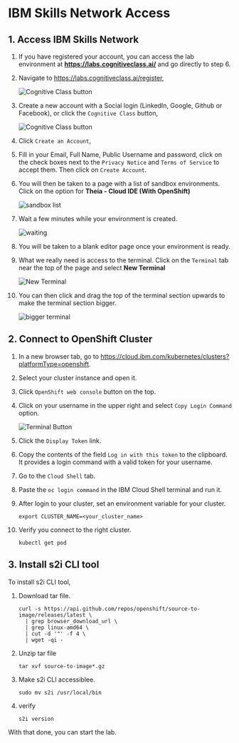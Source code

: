 # IBM Skills Network Access

## 1. Access IBM Skills Network

1. If you have registered your account, you can access the lab environment at **https://labs.cognitiveclass.ai/** and go directly to step 6.

1. Navigate to https://labs.cognitiveclass.ai/register,

    ![Cognitive Class button](../.gitbook/generic/cogClassButton.png)

1. Create a new account with a Social login (LinkedIn, Google, Github or Facebook), or click the `Cognitive Class` button,

    ![Cognitive Class button](../.gitbook/generic/cogClassButton2.png)

1. Click `Create an Account`,

1. Fill in your Email, Full Name, Public Username and password, click on the check boxes next to the `Privacy Notice` and `Terms of Service` to accept them. Then click on `Create Account`.

1. You will then be taken to a page with a list of sandbox environments. Click on the option for **Theia - Cloud IDE (With OpenShift)**

    ![sandbox list](../.gitbook/generic/sandboxList.png)

1. Wait a few minutes while your environment is created.

    ![waiting](../.gitbook/generic/waiting.png)

1. You will be taken to a blank editor page once your environment is ready.

1.  What we really need is access to the terminal. Click on the `Terminal` tab near the top of the page and select **New Terminal**

    ![New Terminal](../.gitbook/generic/newTerminal.png)

1.  You can then click and drag the top of the terminal section upwards to make the terminal section bigger.

    ![bigger terminal](../.gitbook/generic/biggerTerminal.png)


## 2. Connect to OpenShift Cluster

1. In a new browser tab, go to https://cloud.ibm.com/kubernetes/clusters?platformType=openshift.

1. Select your cluster instance and open it.

1. Click `OpenShift web console` button on the top.

1. Click on your username in the upper right and select `Copy Login Command` option.

    ![Terminal Button](../.gitbook/generic/copy-openshift-cmd.png)

1. Click the `Display Token` link.

1. Copy the contents of the field `Log in with this token` to the clipboard. It provides a login command with a valid token for your username.

1. Go to the `Cloud Shell` tab.

1. Paste the `oc login command` in the IBM Cloud Shell terminal and run it.

1. After login to your cluster, set an environment variable for your cluster.

   ```shell
   export CLUSTER_NAME=<your_cluster_name>
   ```

1. Verify you connect to the right cluster.

   ```shell
   kubectl get pod
   ```


## 3. Install s2i CLI tool

To install s2i CLI tool,

1. Download tar file.

    ```
	curl -s https://api.github.com/repos/openshift/source-to-image/releases/latest \
	  | grep browser_download_url \
	  | grep linux-amd64 \
	  | cut -d '"' -f 4 \
	  | wget -qi -
    ```

1. Unzip tar file

    ```
	tar xvf source-to-image*.gz
    ```

1. Make s2i CLI accessiblee.

    ```
	sudo mv s2i /usr/local/bin
    ```

1. verify

    ```
	s2i version  
    ```


With that done, you can start the lab.




